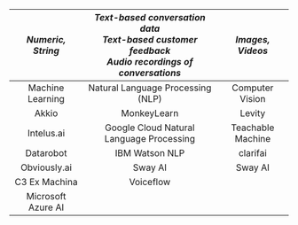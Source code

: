 |  _Numeric, String_ 	| _Text-based conversation data<br>Text-based customer feedback<br>Audio recordings of conversations_ 	|  _Images, Videos_ 	|
|:------------------:	|:---------------------------------------------------------------------------------------------------:	|:-----------------:	|
|  Machine Learning  	|                                  Natural Language Processing  (NLP)                                 	|  Computer Vision  	|
| Akkio              	| MonkeyLearn                                                                                         	| Levity            	|
| Intelus.ai         	| Google Cloud Natural Language Processing                                                            	| Teachable Machine 	|
| Datarobot          	| IBM Watson NLP                                                                                      	| clarifai          	|
| Obviously.ai       	| Sway AI                                                                                             	| Sway AI           	|
| C3 Ex Machina      	| Voiceflow                                                                                           	|                   	|
| Microsoft Azure AI 	|                                                                                                     	|                   	|
